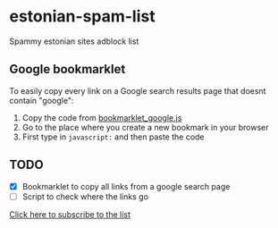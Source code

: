 # estonian-spam-list
Spammy estonian sites adblock list

## Google bookmarklet
To easily copy every link on a Google search results page that doesnt contain "google":

1. Copy the code from [bookmarklet_google.js](https://github.com/doomnoodles/estonian-spam-list/blob/main/bookmarklet_google.js)
2. Go to the place where you create a new bookmark in your browser
3. First type in ```javascript:``` and then paste the code

## TODO
- [x] Bookmarklet to copy all links from a google search page
- [ ] Script to check where the links go

[Click here to subscribe to the list](https://subscribe.adblockplus.org/?location=https://raw.githubusercontent.com/doomnoodles/estonian-spam-list/main/sites.txt&title=Estonian%20spam-sites%20list)
